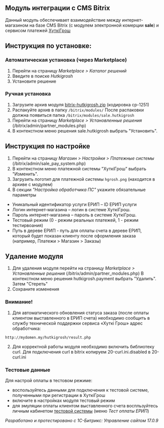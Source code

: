 ## Модуль интеграции с CMS Bitrix

Данный модуль обеспечивает взаимодействие между интернет-магазином на базе CMS Bitrix (с модулем электронной комерции __sale__) и сервисом платежей [ХуткiГрош](https://hutkigrosh.by)
  

## Инструкция по установке:
### Автоматическая установка (через Marketplace) 
1. Перейти на страницу _Marketplace > Каталог решений_
2. Введите в поиске _Hutkigrosh_
3. Установите решение
### Ручная установка
1. Загрузите архив модуля [bitrix-hutkigrosh.zip](https://github.com/esasby/hutkigrosh-bitrix-module/blob/master/bitrix-hutkigrosh.zip)
(кодировка cp-1251) 
2. Распакуйте архив в папку 
```/bitrix/modules/```
После распаковки должна появиться папка 
```/bitrix/modules/sale.hutkigrosh```
3. Перейти на страницу _Marketplace > Установленные решения_ (/bitrix/admin/partner_modules.php)
4. В контекстном меню решения sale.hutkigrosh выбрать "Установить".

## Инструкция по настройке
1. Перейти на страницу _Магазин > Настройки > Платежные системы_ (/bitrix/admin/sale_pay_system.php)
2. В контекстном меню платежной системы "ХуткiГрош" выбрать "Изменить". 
3. Загрузить логотип для платежной системы ```hgrosh.png``` (находится в архиве с модулем)
4. В секции _"Настройка обработчика ПС"_ укажите обязательные параметры
* Уникальный идентификатор услуги ЕРИП – ID ЕРИП услуги
* Логин интернет-магазина – логин в системе ХуткiГрош.
* Пароль интернет-магазина – пароль в системе ХуткiГрош.
* Тестовый режим (0 - режим реальных платежей, 1 - режим тестирвоания)
* Путь в дереве ЕРИП - путь для оплаты счета в дереве ЕРИП, который будет показан клиенту после оформления заказа (например, Платежи > Магазин > Заказы)

## Удаление модуля
1. Для удаления модуля перейти на страницу _Marketplace > Установленные решения_ (/bitrix/admin/partner_modules.php)
В контекстном меню решения hutkigrosh.payment выбрать "Удалить". Затем "Стереть"
2. Сохраните изменения

### Внимание!
1. Для автоматического обновления статуса заказа (после оплаты клиентом выставленного в ЕРИП счета) необходимо сообщить в службу технической поддержки сервиса «Хуткi Грош» адрес обработчика:
```
http://mydomen.my/hutkigrosh/result.php
```
2. Для корректной работы модуля необходимо включить библиотеку curl. Для подключения curl в bitrix копируем 20-curl.ini.disabled в 20-curl.ini

### Тестовые данные
Для настрой оплаты в тестовом режиме:
 * воспользуйтесь данными для подключения к тестовой системе, полученными при регистрации в ХуткiГрош
 * включите в настройках модуля тестовый режим 
 * для эмуляции оплаты клиентом выставленного счета воспльзуйтесь личным кабинетом [тестовой системы](https://trial.hgrosh.by) (меню _Тест оплаты ЕРИП_)

_Разработано и протестировано с 1С-Битрикс: Управление сайтом 17.0.9_


